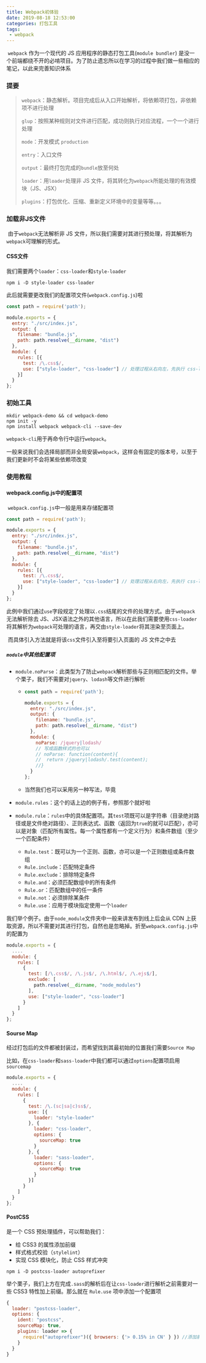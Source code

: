 ```yaml
---
title: Webpack初体验
date: 2019-08-18 12:53:00
categories: 打包工具
tags:
 - webpack
---
```


​	`webpack` 作为一个现代的 JS 应用程序的静态打包工具(`module bundler`) 是没一个前端都绕不开的必啃项目。为了防止遗忘所以在学习的过程中我们做一些相应的笔记，以此来完善知识体系

<!--more-->

### 提要

> `webpack`：静态解析。项目完成后从入口开始解析，将依赖项打包，非依赖项不进行处理
>
> `glup`：按照某种规则对文件进行匹配，成功则执行对应流程，一个一个进行处理
>
> `mode`：开发模式 `production`
>
> `entry`：入口文件
>
> `output`：最终打包完成的`bundle`放至何处
>
> `loader`：用`loader`处理非 JS 文件，将其转化为`webpack`所能处理的有效模块（JS、JSX）
>
> `plugins`：打包优化、压缩、重新定义环境中的变量等等。。。

### 加载非JS文件

​	由于`webpack`无法解析非 JS 文件，所以我们需要对其进行预处理，将其解析为`webpack`可理解的形式。

#### CSS文件

我们需要两个`loader`：`css-loader`和`style-loader`

```
npm i -D style-loader css-loader
```

此后就需要更改我们的配置项文件(`webpack.config.js`)啦

```javascript
const path = require('path');

module.exports = {
  entry: "./src/index.js",
  output: {
    filename: "bundle.js",
    path: path.resolve(__dirname, "dist")
  },
  module: {
    rules: [{
      test: /\.css$/,
      use: ["style-loader", "css-loader"] // 处理过程从右向左，先执行 css-loader 再执行 style-loader
    }]
  }
};
```





### 初始工具

```
mkdir webpack-demo && cd webpack-demo
npm init -y
npm install webpack webpack-cli --save-dev
```

`webpack-cli`用于再命令行中运行`webpack`。

一般来说我们会选择局部而非全局安装`webpack`，这样会有固定的版本号，以至于我们更新时不会将某些依赖项改变





### 使用教程

#### webpack.config.js中的配置项

​	`webpack.config.js`中一般是用来存储配置项

```javascript
const path = require('path');

module.exports = {
  entry: "./src/index.js",
  output: {
    filename: "bundle.js",
    path: path.resolve(__dirname, "dist")
  },
  module: {
    rules: [{
      test: /\.css$/,
      use: ["style-loader", "css-loader"] // 处理过程从右向左，先执行 css-loader 再执行 style-loader
    }]
  }
};
```

​	此例中我们通过`use`字段规定了处理以`.css`结尾的文件的处理方式。由于`webpack`无法解析除去 JS、JSX语法之外的其他语言，所以在此我们需要使用`css-loader`将其解析为`webpack`可处理的语言，再交由`style-loader`将其渲染至页面上。

​	而具体引入方法就是将该`css`文件引入至将要引入页面的 JS 文件之中去

##### `module`中其他配置项

- `module.noParse`：此类型为了防止`webpack`解析那些与正则相匹配的文件。举个栗子，我们不需要对`jquery`、`lodash`等文件进行解析

  - ```javascript
    const path = require('path');
    
    module.exports = {
      entry: "./src/index.js",
      output: {
        filename: "bundle.js",
        path: path.resolve(__dirname, "dist")
      },
      module: {
        noParse: /jquery|lodash/
        // 写成函数样式的也可以
        // noParse: function(content){
        //  return /jquery|lodash/.test(content);
        //}
      }
    };
    ```

  - 当然我们也可以采用另一种写法，毕竟

- `module.rules`：这个的话上边的例子有，参照那个就好啦

- `module.rule`：`rules`中的具体配置项。其`test`项既可以是字符串（目录绝对路径或是文件绝对路径）、正则表达式、函数（返回为`true`的就可以匹配），亦可以是对象（匹配所有属性。每一个属性都有一个定义行为）和条件数组（至少一个匹配条件）

  - `Rule.test`：既可以为一个正则、函数，亦可以是一个正则数组或条件数组
  - `Rule.include`：匹配特定条件
  - `Rule.exclude`：排除特定条件
  - `Rule.and`：必须匹配数组中的所有条件
  - `Rule.or`：匹配数组中的任一条件
  - `Rule.not`：必须排除某条件
  - `Rule.use`：应用于模块指定使用一个`loader`

我们举个例子。由于`node_module`文件夹中一般来讲发布到线上后会从 CDN 上获取资源，所以不需要对其进行打包，自然也是忽略掉。折至`webpack.config.js`中的配置为

```javascript
module.exports = {
  ....
  module: {
    rules: [
      {
        test: [/\.css$/, /\.js$/, /\.html$/, /\.ejs$/],
        exclude: [
          path.resolve(__dirname, "node_modules")
        ],
        use: ["style-loader", "css-loader"]
      }
    ]
  }
};
```

#### Sourse Map

经过打包后的文件都被封装过，而希望找到其最初始的位置我们需要`Source Map`

比如，在`css-loader`和`sass-loader`中我们都可以通过`options`配置项启用`sourcemap`

```javascript
module.exports = {
  ....
  module: {
    rules: [
      {
        test: /\.(sc|sa|c)ss$/,
        use: [{
    	  loader: "style-loader"
		}, {
    	  loader: "css-loader",
    	  options: {
            sourceMap: true
          }
		}, {
    	  loader: "sass-loader",
    	  options: {
            sourceMap: true
          }
		}]
      }
    ]
  }
};
```

#### PostCSS

是一个 CSS 预处理插件，可以帮助我们：

- 给 CSS3 的属性添加前缀
- 样式格式校验（`stylelint`）
- 实现 CSS 模块化，防止 CSS 样式冲突

```
npm i -D postcss-loader autoprefixer
```

举个栗子，我们上方在完成`.sass`的解析后在让`css-loader`进行解析之前需要对一些 CSS3 特性加上前缀。那么就在 `Rule.use` 项中添加一个配置项

```javascript
{
  loader: "postcss-loader",
  options: {
    ident: "postcss",
    sourceMap: true,
    plugins: loader => {
      require("autoprefixer")({ browsers: {'> 0.15% in CN' } })	//添加前缀
    }
  }
}
```

